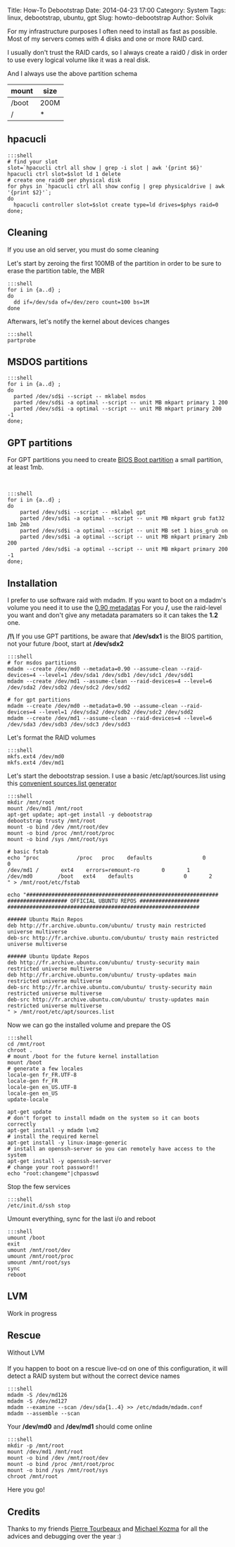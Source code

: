 Title: How-To Debootstrap
Date: 2014-04-23 17:00
Category: System
Tags: linux, debootstrap, ubuntu, gpt
Slug: howto-debootstrap
Author: Solvik

For my infrastructure purposes I often need to install as fast as possible.
Most of my servers comes with 4 disks and one or more RAID card.

I usually don't trust the RAID cards, so I always create a raid0 / disk in order to use every logical volume like it was a real disk.

And I always use the above partition schema

| mount | size |
| ----- | ---- |
| /boot | 200M |
| /		| * |

hpacucli
----

    :::shell
	# find your slot
	slot=`hpacucli ctrl all show | grep -i slot | awk '{print $6}'
    hpacucli ctrl slot=$slot ld 1 delete
	# create one raid0 per physical disk
	for phys in `hpacucli ctrl all show config | grep physicaldrive | awk '{print $2}'`;
	do
	  hpacucli controller slot=$slot create type=ld drives=$phys raid=0
	done;


Cleaning
----

If you use an old server, you must do some cleaning

Let's start by zeroing the first 100MB of the partition in order to be sure to erase the partition table, the MBR

    :::shell
	for i in {a..d} ;
	do
	  dd if=/dev/sda of=/dev/zero count=100 bs=1M
	done

Afterwars, let's notify the kernel about devices changes

    :::shell
	partprobe


MSDOS partitions
---

    :::shell
    for i in {a..d} ;
	do
	  parted /dev/sd$i --script -- mklabel msdos
      parted /dev/sd$i -a optimal --script -- unit MB mkpart primary 1 200
      parted /dev/sd$i -a optimal --script -- unit MB mkpart primary 200 -1
	done;


GPT partitions
----

For GPT partitions you need to create [BIOS Boot partition][3] a small partition, at least 1mb.

&nbsp;

    :::shell
    for i in {a..d} ;
	do
		parted /dev/sd$i --script -- mklabel gpt
    	parted /dev/sd$i -a optimal --script -- unit MB mkpart grub fat32 1mb 2mb
    	parted /dev/sd$i -a optimal --script -- unit MB set 1 bios_grub on
    	parted /dev/sd$i -a optimal --script -- unit MB mkpart primary 2mb 200
    	parted /dev/sd$i -a optimal --script -- unit MB mkpart primary 200 -1
	done;



Installation
----

I prefer to use software raid with mdadm.
If you want to boot on a mdadm's volume you need it to use the [0.90 metadatas][1]
For you **/**, use the raid-level you want and don't give any metadata paramaters so it can takes the **1.2** one.

**/!\\** If you use GPT partitions, be aware that **/dev/sdx1** is the BIOS partition, not your future /boot, start at **/dev/sdx2**

    :::shell
	# for msdos partitions
    mdadm --create /dev/md0 --metadata=0.90 --assume-clean --raid-devices=4 --level=1 /dev/sda1 /dev/sdb1 /dev/sdc1 /dev/sdd1
    mdadm --create /dev/md1 --assume-clean --raid-devices=4 --level=6 /dev/sda2 /dev/sdb2 /dev/sdc2 /dev/sdd2

	# for gpt partitions
    mdadm --create /dev/md0 --metadata=0.90 --assume-clean --raid-devices=4 --level=1 /dev/sda2 /dev/sdb2 /dev/sdc2 /dev/sdd2
    mdadm --create /dev/md1 --assume-clean --raid-devices=4 --level=6 /dev/sda3 /dev/sdb3 /dev/sdc3 /dev/sdd3



Let's format the RAID volumes

    :::shell
    mkfs.ext4 /dev/md0
    mkfs.ext4 /dev/md1

Let's start the debootstrap session. I use a basic /etc/apt/sources.list using this [convenient sources.list generator][2]



    :::shell
    mkdir /mnt/root
    mount /dev/md1 /mnt/root
    apt-get update; apt-get install -y debootstrap
    debootstrap trusty /mnt/root
    mount -o bind /dev /mnt/root/dev
    mount -o bind /proc /mnt/root/proc
    mount -o bind /sys /mnt/root/sys

    # basic fstab
    echo "proc            /proc   proc    defaults                0       0
    /dev/md1 /       ext4    errors=remount-ro       0       1
    /dev/md0        /boot   ext4    defaults                0       2
    " > /mnt/root/etc/fstab

    echo "#############################################################
    ################### OFFICIAL UBUNTU REPOS ###################
    #############################################################

    ###### Ubuntu Main Repos
    deb http://fr.archive.ubuntu.com/ubuntu/ trusty main restricted universe multiverse
    deb-src http://fr.archive.ubuntu.com/ubuntu/ trusty main restricted universe multiverse

    ###### Ubuntu Update Repos
    deb http://fr.archive.ubuntu.com/ubuntu/ trusty-security main restricted universe multiverse
    deb http://fr.archive.ubuntu.com/ubuntu/ trusty-updates main restricted universe multiverse
    deb-src http://fr.archive.ubuntu.com/ubuntu/ trusty-security main restricted universe multiverse
    deb-src http://fr.archive.ubuntu.com/ubuntu/ trusty-updates main restricted universe multiverse
    " > /mnt/root/etc/apt/sources.list

Now we can go the installed volume and prepare the OS


    :::shell
    cd /mnt/root
    chroot .
    # mount /boot for the future kernel installation
    mount /boot
    # generate a few locales
    locale-gen fr_FR.UTF-8
    locale-gen fr_FR
    locale-gen en_US.UTF-8
    locale-gen en_US
    update-locale

    apt-get update
    # don't forget to install mdadm on the system so it can boots correctly
    apt-get install -y mdadm lvm2
    # install the required kernel
    apt-get install -y linux-image-generic
    # install an openssh-server so you can remotely have access to the system
    apt-get install -y openssh-server
    # change your root password!!
    echo "root:changeme"|chpasswd

Stop the few services

    :::shell
    /etc/init.d/ssh stop

Umount everything, sync for the last i/o and reboot

    :::shell
    umount /boot
    exit
	umount /mnt/root/dev
	umount /mnt/root/proc
	umount /mnt/root/sys
    sync
    reboot


LVM
----

Work in progress

Rescue
----

Without LVM
####

If you happen to boot on a rescue live-cd on one of this configuration, it will detect a RAID system but without the correct device names


    :::shell
    mdadm -S /dev/md126
    mdadm -S /dev/md127
	mdadm --examine --scan /dev/sda{1..4} >> /etc/mdadm/mdadm.conf
	mdadm --assemble --scan

Your **/dev/md0** and **/dev/md1** should come online

    :::shell
	mkdir -p /mnt/root
	mount /dev/md1 /mnt/root
    mount -o bind /dev /mnt/root/dev
    mount -o bind /proc /mnt/root/proc
    mount -o bind /sys /mnt/root/sys
	chroot /mnt/root

Here you go!


Credits
----

Thanks to my friends [Pierre Tourbeaux][4] and [Michael Kozma][5] for all the advices and debugging over the year :)

[1]: https://raid.wiki.kernel.org/index.php/RAID_superblock_formats
[2]: http://repogen.simplylinux.ch/
[3]: http://en.wikipedia.org/wiki/BIOS_Boot_partition
[4]: http://www.si7v.fr
[5]: http://www.ipsolution.fr